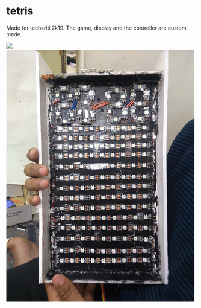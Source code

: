 # tetris

Made for techkriti 2k19. The game, display and the controller are custom made.

<img src="https://github.com/bhatakti-atama/tetris-/blob/master/photos/show.gif">
<img src="https://github.com/bhatakti-atama/tetris-/blob/master/photos/tFront.jpg" width="500">
